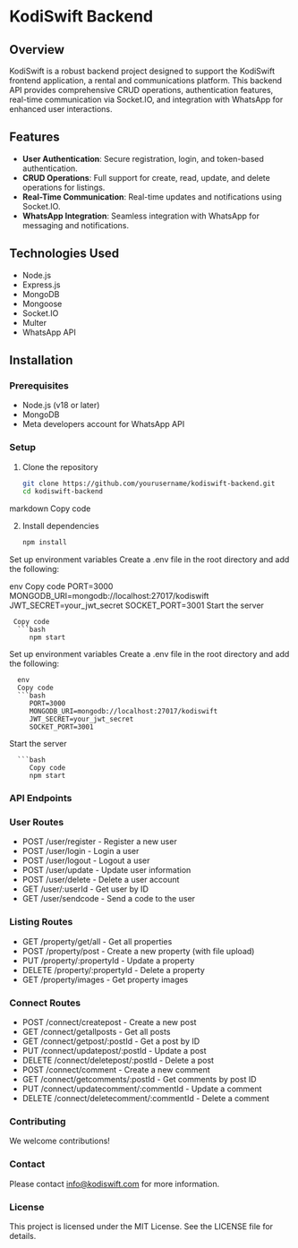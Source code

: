 # KodiSwift Backend

## Overview
KodiSwift is a robust backend project designed to support the KodiSwift frontend application, a rental and communications platform.
This backend API provides comprehensive CRUD operations, authentication features, real-time communication via Socket.IO, and integration with WhatsApp for enhanced user interactions.

## Features
- **User Authentication**: Secure registration, login, and token-based authentication.
- **CRUD Operations**: Full support for create, read, update, and delete operations for listings.
- **Real-Time Communication**: Real-time updates and notifications using Socket.IO.
- **WhatsApp Integration**: Seamless integration with WhatsApp for messaging and notifications.

## Technologies Used
- Node.js
- Express.js
- MongoDB
- Mongoose
- Socket.IO
- Multer
- WhatsApp API

## Installation

### Prerequisites
- Node.js (v18 or later)
- MongoDB
- Meta developers account for WhatsApp API

### Setup
1. Clone the repository
   ```bash
   git clone https://github.com/yourusername/kodiswift-backend.git
   cd kodiswift-backend

markdown
Copy code

2. Install dependencies
   ```bash
   npm install
Set up environment variables
Create a .env file in the root directory and add the following:

   env
   Copy code
   PORT=3000
   MONGODB_URI=mongodb://localhost:27017/kodiswift
   JWT_SECRET=your_jwt_secret
   SOCKET_PORT=3001
   Start the server

     Copy code
      ```bash 
         npm start


Set up environment variables
Create a .env file in the root directory and add the following:

      env
      Copy code
      ```bash
         PORT=3000
         MONGODB_URI=mongodb://localhost:27017/kodiswift
         JWT_SECRET=your_jwt_secret
         SOCKET_PORT=3001

Start the server

      ```bash
         Copy code
         npm start

### API Endpoints

### User Routes
- POST /user/register - Register a new user
- POST /user/login - Login a user
- POST /user/logout - Logout a user
- POST /user/update - Update user information
- POST /user/delete - Delete a user account
- GET /user/:userId - Get user by ID
- GET /user/sendcode - Send a code to the user

### Listing Routes
- GET /property/get/all - Get all properties
- POST /property/post - Create a new property (with file upload)
- PUT /property/:propertyId - Update a property
- DELETE /property/:propertyId - Delete a property
- GET /property/images - Get property images

### Connect Routes
- POST /connect/createpost - Create a new post
- GET /connect/getallposts - Get all posts
- GET /connect/getpost/:postId - Get a post by ID
- PUT /connect/updatepost/:postId - Update a post
- DELETE /connect/deletepost/:postId - Delete a post
- POST /connect/comment - Create a new comment
- GET /connect/getcomments/:postId - Get comments by post ID
- PUT /connect/updatecomment/:commentId - Update a comment
- DELETE /connect/deletecomment/:commentId - Delete a comment



### Contributing
We welcome contributions!

### Contact
Please contact info@kodiswift.com for more information.

 ### License
This project is licensed under the MIT License. See the LICENSE file for details.
